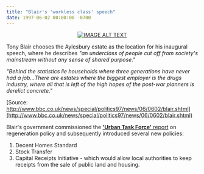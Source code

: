 ```yaml
---
title: "Blair's 'workless class' speech"
date: 1997-06-02 00:00:00 -0700
---
```

<div align="center">
  <a href="http://35percent.org/img/blairaylesburyspeech.mp4"><img src="http://35percent.org/img/blairaylesbury.jpg" alt="IMAGE ALT TEXT"></a>
  </div>

Tony Blair chooses the Aylesbury estate as the location for his inaugural speech, where he describes _"an underclass of people cut off from society's mainstream without any sense of shared purpose."_

_"Behind the statistics lie households where three generations have never had a job...There are estates where the biggest employer is the drugs industry, where all that is left of the high hopes of the post-war planners is derelict concrete."_

[Source: http://www.bbc.co.uk/news/special/politics97/news/06/0602/blair.shtml](http://www.bbc.co.uk/news/special/politics97/news/06/0602/blair.shtml)

Blair's government commissioned the [__'Urban Task Force'__ report](http://en.wikipedia.org/wiki/Towards_an_Urban_Renaissance) on regeneration policy and subsequently introduced several new policies:

1. Decent Homes Standard
2. Stock Transfer
3. Capital Receipts Initiative - which would allow local authorities to keep receipts from the sale of public land and housing.
